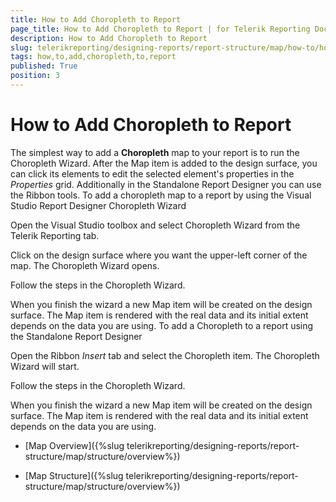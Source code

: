 ```yaml
---
title: How to Add Choropleth to Report
page_title: How to Add Choropleth to Report | for Telerik Reporting Documentation
description: How to Add Choropleth to Report
slug: telerikreporting/designing-reports/report-structure/map/how-to/how-to-add-choropleth-to-report
tags: how,to,add,choropleth,to,report
published: True
position: 3
---
```


# How to Add Choropleth to Report



The simplest way to add a __Choropleth__ map to your report is to run the Choropleth Wizard.
        After the Map item is added to the design surface, you can click its elements to edit the selected element's properties in the
        *Properties* grid. Additionally in the Standalone Report Designer you can use the Ribbon tools.
      To add a choropleth map to a report by using the Visual Studio Report Designer Choropleth Wizard

Open the Visual Studio toolbox and select Choropleth Wizard from the Telerik Reporting tab.

Click on the design surface where you want the upper-left corner of the map.
              The Choropleth Wizard opens.
            

Follow the steps in the Choropleth Wizard.

When you finish the wizard a new Map item will be created on the design surface. The Map item is rendered with the real data
              and its initial extent depends on the data you are using.
            To add a Choropleth to a report using the Standalone Report Designer

Open the Ribbon *Insert* tab and select the Choropleth item. The Choropleth Wizard will start.
            

Follow the steps in the Choropleth Wizard.

When you finish the wizard a new Map item will be created on the design surface. The Map item is rendered with the real data
              and its initial extent depends on the data you are using.
            

 * [Map Overview]({%slug telerikreporting/designing-reports/report-structure/map/structure/overview%})

 * [Map Structure]({%slug telerikreporting/designing-reports/report-structure/map/structure/overview%})
